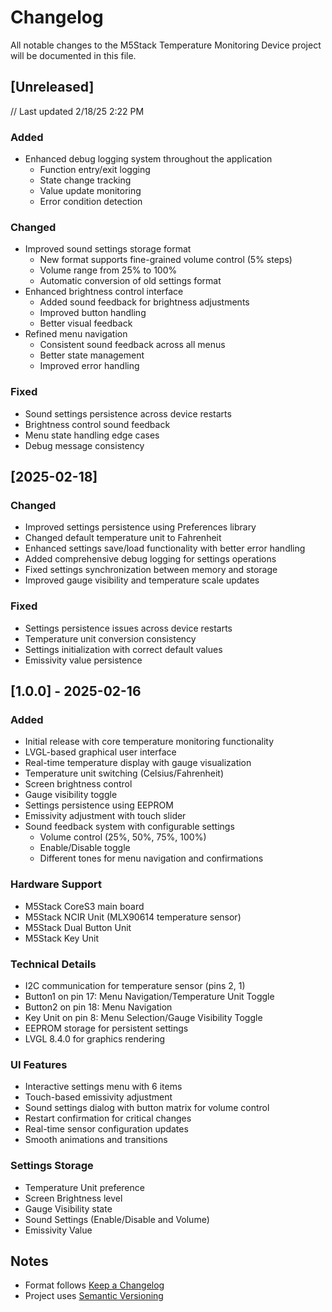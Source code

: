 # Changelog

All notable changes to the M5Stack Temperature Monitoring Device project will be documented in this file.

## [Unreleased]

// Last updated 2/18/25 2:22 PM

### Added
- Enhanced debug logging system throughout the application
  - Function entry/exit logging
  - State change tracking
  - Value update monitoring
  - Error condition detection

### Changed
- Improved sound settings storage format
  - New format supports fine-grained volume control (5% steps)
  - Volume range from 25% to 100%
  - Automatic conversion of old settings format
- Enhanced brightness control interface
  - Added sound feedback for brightness adjustments
  - Improved button handling
  - Better visual feedback
- Refined menu navigation
  - Consistent sound feedback across all menus
  - Better state management
  - Improved error handling

### Fixed
- Sound settings persistence across device restarts
- Brightness control sound feedback
- Menu state handling edge cases
- Debug message consistency

## [2025-02-18]

### Changed
- Improved settings persistence using Preferences library
- Changed default temperature unit to Fahrenheit
- Enhanced settings save/load functionality with better error handling
- Added comprehensive debug logging for settings operations
- Fixed settings synchronization between memory and storage
- Improved gauge visibility and temperature scale updates

### Fixed
- Settings persistence issues across device restarts
- Temperature unit conversion consistency
- Settings initialization with correct default values
- Emissivity value persistence

## [1.0.0] - 2025-02-16

### Added
- Initial release with core temperature monitoring functionality
- LVGL-based graphical user interface
- Real-time temperature display with gauge visualization
- Temperature unit switching (Celsius/Fahrenheit)
- Screen brightness control
- Gauge visibility toggle
- Settings persistence using EEPROM
- Emissivity adjustment with touch slider
- Sound feedback system with configurable settings
  - Volume control (25%, 50%, 75%, 100%)
  - Enable/Disable toggle
  - Different tones for menu navigation and confirmations

### Hardware Support
- M5Stack CoreS3 main board
- M5Stack NCIR Unit (MLX90614 temperature sensor)
- M5Stack Dual Button Unit
- M5Stack Key Unit

### Technical Details
- I2C communication for temperature sensor (pins 2, 1)
- Button1 on pin 17: Menu Navigation/Temperature Unit Toggle
- Button2 on pin 18: Menu Navigation
- Key Unit on pin 8: Menu Selection/Gauge Visibility Toggle
- EEPROM storage for persistent settings
- LVGL 8.4.0 for graphics rendering

### UI Features
- Interactive settings menu with 6 items
- Touch-based emissivity adjustment
- Sound settings dialog with button matrix for volume control
- Restart confirmation for critical changes
- Real-time sensor configuration updates
- Smooth animations and transitions

### Settings Storage
- Temperature Unit preference
- Screen Brightness level
- Gauge Visibility state
- Sound Settings (Enable/Disable and Volume)
- Emissivity Value

## Notes
- Format follows [Keep a Changelog](https://keepachangelog.com/en/1.0.0/)
- Project uses [Semantic Versioning](https://semver.org/spec/v2.0.0.html)
